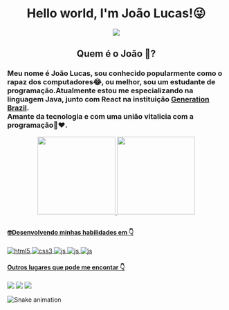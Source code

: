 <h1 align="center">Hello world, I'm João Lucas!😜</h1>

<p align="center"> 
    <img src="https://readme-typing-svg.herokuapp.com?color=16A085&size=28&center=true&vCenter=true&lines=Full-Stack+Developer"(https://git.io/typing-svg)>
 </p>
 
<h2 align="center">Quem é o João 🤔?</h2>

 ### Meu nome é João Lucas, sou conhecido popularmente como o rapaz dos computadores😂, ou melhor, sou um estudante de programação.Atualmente estou me especializando na linguagem Java, junto com React na instituição [Generation Brazil](https://www.linkedin.com/school/generationbrasil/).<br>Amante da tecnologia e com uma união vitalicia com a programação💍❤️.
 
<div align="center">
  <a href="https://github.com/Joaolucas398">
  <img height="180em" src="https://github-readme-stats.vercel.app/api/top-langs/?username=Joaolucas398&layout=compact&langs_count=7&theme=dark"/>
   <img height="180em" src="https://github-readme-stats.vercel.app/api?username=Joaolucas398&show_icons=true&theme=dark&include_all_commits=true&count_private=true"/>
</div>
  
##
 #### 🤓Desenvolvendo minhas habilidades em 👇 
 <img align="center" alt="html5" src="https://img.shields.io/badge/HTML5-E34F26?style=for-the-badge&logo=html5&logoColor=white" />
 <img align="center" alt="css3" src="https://img.shields.io/badge/CSS3-1572B6?style=for-the-badge&logo=css3&logoColor=white" />
 <img align="center" alt="js" src="https://img.shields.io/badge/React-20232A?style=for-the-badge&logo=react&logoColor=61DAFB" />
 <img align="center" alt="js" src="https://img.shields.io/badge/Java-ED8B00?style=for-the-badge&logo=java&logoColor=white" />
 <img align="center" alt="js" src="https://img.shields.io/badge/-SQL-blue?style=for-the-badge&logo=appveyor" />
 </div><br>
 
  #### Outros lugares que pode me encontar 👇
<div>
<a href="https://www.instagram.com/lucasbreckgm" target="_blank"><img src="https://img.shields.io/badge/-Instagram-%23E4405F?style=for-the-badge&logo=instagram&logoColor=white" target="_blank"></a>
<a href = "mailto:joaolucadesouzapaz1@gmail.com"><img src="https://img.shields.io/badge/-Gmail-%23333?style=for-the-badge&logo=gmail&logoColor=white" target="_blank"></a>
<a href="https://www.linkedin.com/in/jlsouzapaz/" target="_blank"><img src="https://img.shields.io/badge/-LinkedIn-%230077B5?style=for-the-badge&logo=linkedin&logoColor=white" target="_blank"></a> 
 
  ![Snake animation](https://github.com/Joaolucas398/Joaolucas398/blob/output/github-contribution-grid-snake.svg)
   
</div>
